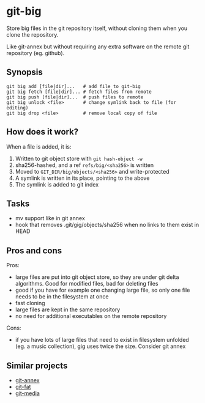 # git-big

Store big files in the git repository itself, without cloning them when you clone the repository.

Like git-annex but without requiring any extra software on the remote git repository (eg. github).

## Synopsis

```
git big add [file|dir]...   # add file to git-big
git big fetch [file|dir]... # fetch files from remote
git big push [file|dir]...  # push files to remote
git big unlock <file>       # change symlink back to file (for editing)
git big drop <file>         # remove local copy of file
```

## How does it work?

When a file is added, it is:

1. Written to git object store with `git hash-object -w`
2. sha256-hashed, and a ref `refs/big/<sha256>` is written
3. Moved to `GIT_DIR/big/objects/<sha256>` and write-protected
4. A symlink is written in its place, pointing to the above
5. The symlink is added to git index

## Tasks

* mv support like in git annex
* hook that removes .git/gig/objects/sha256 when no links to them exist in HEAD

## Pros and cons

Pros:
* large files are put into git object store, so they are under git delta algorithms. Good for modified files, bad for deleting files
* good if you have for example one changing large file, so only one file needs to be in the filesystem at once
* fast cloning
* large files are kept in the same repository
* no need for additional executables on the remote repository

Cons:
* if you have lots of large files that need to exist in filesystem unfolded (eg. a music collection), gig uses twice the size. Consider git annex

## Similar projects

* [git-annex](http://git-annex.branchable.com/)
* [git-fat](https://github.com/jedbrown/git-fat)
* [git-media](https://github.com/alebedev/git-media)
